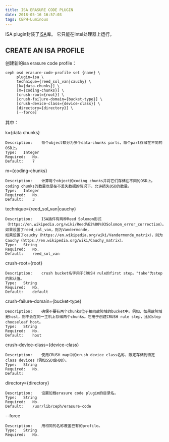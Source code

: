 ```yaml
---
title: ISA ERASURE CODE PLUGIN
date: 2018-05-16 16:57:03
tags: CEPH-Luminous
---
```


ISA plugin封装了[ISA](https://01.org/intel%C2%AE-storage-acceleration-library-open-source-version/)库。 它只能在Intel处理器上运行。

## CREATE AN ISA PROFILE

创建新的isa erasure code profile：

````
ceph osd erasure-code-profile set {name} \
     plugin=isa \
     technique={reed_sol_van|cauchy} \
     [k={data-chunks}] \
     [m={coding-chunks}] \
     [crush-root={root}] \
     [crush-failure-domain={bucket-type}] \
     [crush-device-class={device-class}] \
     [directory={directory}] \
     [--force]
````

其中：

k={data chunks}

````
Description:	每个object都分为多个data-chunks parts，每个part存储在不同的OSD上。
Type:	Integer
Required:	No.
Default:	7
````

m={coding-chunks}

````
Description:	计算每个object的coding chunks并将它们存储在不同的OSD上。coding chunks的数量也是在不丢失数据的情况下，允许损失OSD的数量。
Type:	Integer
Required:	No.
Default:	3
````

technique={reed_sol_van|cauchy}

````
Description:	ISA插件有两种Reed Solomon形式（https://en.wikipedia.org/wiki/Reed%E2%80%93Solomon_error_correction）。
如果设置了reed_sol_van，则为Vandermonde，
如果设置了cauchy（https://en.wikipedia.org/wiki/Vandermonde_matrix），则为Cauchy（https://en.wikipedia.org/wiki/Cauchy_matrix）。
Type:	String
Required:	No.
Default:	reed_sol_van
````

crush-root={root}

````
Description:	crush bucket名字用于CRUSH rule的first step。"take"为step的默认值。
Type:	String
Required:	No.
Default:	default
````

crush-failure-domain={bucket-type}

````
Description:	确保不要有两个chunks位于相同故障域的bucket中。例如，如果故障域是host，则不会在同一主机上存储两个chunks。它用于创建CRUSH rule step，比如step chooseleaf host。
Type:	String
Required:	No.
Default:	host
````

crush-device-class={device-class}

````
Description:	使用CRUSH map中的crush device class名称，限定存储到特定class devices（例如SSD或HDD）。
Type:	String
Required:	No.
Default:	
````

directory={directory}

````
Description:	设置加载erasure code plugin的目录名。
Type:	String
Required:	No.
Default:	/usr/lib/ceph/erasure-code
````

--force

````
Description:	用相同的名称覆盖已有的profile。
Type:	String
Required:	No.
````
